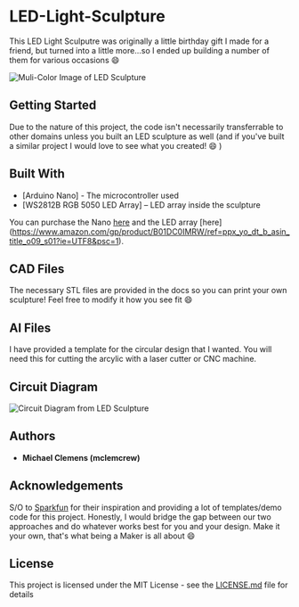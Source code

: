 # LED-Light-Sculpture
This LED Light Sculputre was originally a little birthday gift I made for a friend, but turned into a little more...so I ended up building a number of them for various occasions :smile:


![Muli-Color Image of LED Sculpture](http://mclemens.mgserver.org/Images/IMG_1170.JPG)


## Getting Started

Due to the nature of this project, the code isn't necessarily transferrable to other domains unless you built an LED sculpture as well (and if you've built a similar project I would love to see what you created! :smile: )

## Built With

* [Arduino Nano] - The microcontroller used
* [WS2812B RGB 5050 LED Array] – LED array inside the sculpture

You can purchase the Nano [here](https://www.amazon.com/ELEGOO-Arduino-ATmega328P-Without-Compatible/dp/B0713XK923/ref=sr_1_1_sspa?keywords=arduino+nano&qid=1576016926&sr=8-1-spons&psc=1&spLa=ZW5jcnlwdGVkUXVhbGlmaWVyPUFDR0YxUUJCSVc1NEwmZW5jcnlwdGVkSWQ9QTAzOTgwODdaWDlaUVcyNlo5MEUmZW5jcnlwdGVkQWRJZD1BMDY2OTI4OTE3WElKN1FTUlA2WlUmd2lkZ2V0TmFtZT1zcF9hdGYmYWN0aW9uPWNsaWNrUmVkaXJlY3QmZG9Ob3RMb2dDbGljaz10cnVl) and the LED array [here] (https://www.amazon.com/gp/product/B01DC0IMRW/ref=ppx_yo_dt_b_asin_title_o09_s01?ie=UTF8&psc=1).

## CAD Files

The necessary STL files are provided in the docs so you can print your own sculpture!  Feel free to modify it how you see fit :smile:

## AI Files

I have provided a template for the circular design that I wanted.  You will need this for cutting the arcylic with a laser cutter or CNC machine.

## Circuit Diagram

![Circuit Diagram from LED Sculpture](http://mclemens.mgserver.org/Images/lightbox-sketch.png)

## Authors

* **Michael Clemens (mclemcrew)**

## Acknowledgements

S/O to [Sparkfun](https://www.sparkfun.com/news/2742) for their inspiration and providing a lot of templates/demo code for this project.  Honestly, I would bridge the gap between our two approaches and do whatever works best for you and your design.  Make it your own, that's what being a Maker is all about :smile:

## License

This project is licensed under the MIT License - see the [LICENSE.md](LICENSE.md) file for details
